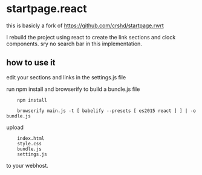 # startpage.react

this is basicly a fork of https://github.com/crshd/startpage.rwrt 

I rebuild the project using react to create the link sections and clock components. 
sry no search bar in this implementation. 

## how to use it

edit your sections and links in the settings.js file

run npm install and browserify to build a bundle.js file

```
    npm install

    browserify main.js -t [ babelify --presets [ es2015 react ] ] | -o bundle.js
```

upload 
```
    index.html
    style.css
    bundle.js
    settings.js
```

to your webhost.